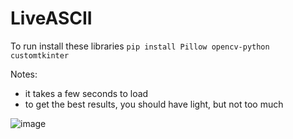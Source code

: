 # LiveASCII

To run install these libraries
`pip install Pillow opencv-python customtkinter`




Notes:
- it takes a few seconds to load
- to get the best results, you should have light, but not too much



![image](https://github.com/Prozvan/LiveASCII/assets/96789698/64570f2e-ab8a-4899-b9de-a9f96f00a57d)
